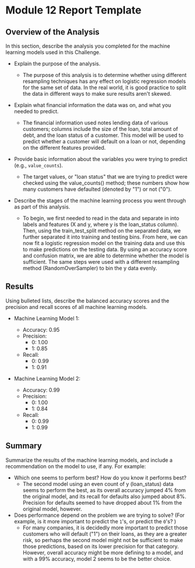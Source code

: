 # Module 12 Report Template

## Overview of the Analysis

In this section, describe the analysis you completed for the machine learning models used in this Challenge.

* Explain the purpose of the analysis.
  * The purpose of this analysis is to determine whether using different resampling techniques has any effect on logistic regression models for the same set of data. In the real world, it is good practice to split the data in different ways to make sure results aren't skewed. 

* Explain what financial information the data was on, and what you needed to predict.
  * The financial information used notes lending data of various customers; columns include the size of the loan, total amount of debt, and the loan status of a customer. This model will be used to predict whether a customer will default on a loan or not, depending on the different features provided.

* Provide basic information about the variables you were trying to predict (e.g., `value_counts`).
  * The target values, or "loan status" that we are trying to predict were checked using the value_counts() method; these numbers show how many customers have defaulted (denoted by "1") or not ("0").

* Describe the stages of the machine learning process you went through as part of this analysis.
  * To begin, we first needed to read in the data and separate in into labels and features (X and y, where y is the loan_status column). Then, using the train_test_split method on the separated data, we further separated it into training and testing bins. From here, we can now fit a logistic regression model on the training data and use this to make predictions on the testing data. By using an accuracy score and confusion matrix, we are able to determine whether the model is sufficient. The same steps were used with a different resampling method (RandomOverSampler) to bin the y data evenly.

## Results

Using bulleted lists, describe the balanced accuracy scores and the precision and recall scores of all machine learning models.

* Machine Learning Model 1:
  * Accuracy: 0.95
  * Precision: 
    * 0: 1.00
    * 1: 0.85
  * Recall: 
    * 0: 0.99
    * 1: 0.91



* Machine Learning Model 2:
  * Accuracy: 0.99
  * Precision: 
    * 0: 1.00
    * 1: 0.84
  * Recall: 
    * 0: 0.99
    * 1: 0.99

## Summary

Summarize the results of the machine learning models, and include a recommendation on the model to use, if any. For example:
* Which one seems to perform best? How do you know it performs best?
  * The second model using an even count of y (loan_status) data seems to perform the best, as its overall accuracy jumped 4% from the original model, and its recall for defaults also jumped about 8%. Precision for defaults seemed to have dropped about 1% from the original model, however.
* Does performance depend on the problem we are trying to solve? (For example, is it more important to predict the `1`'s, or predict the `0`'s? )
  * For many companies, it is decidedly more important to predict those customers who will default ("1") on their loans, as they are a greater risk, so perhaps the second model might not be sufficient to make those predictions, based on its lower precision for that category. However, overall accuracy might be more defining to a model, and with a 99% accuracy, model 2 seems to be the better choice.